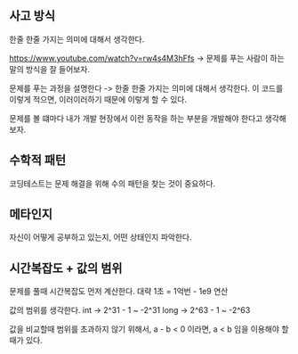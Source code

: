 


## 사고 방식

한줄 한줄 가지는 의미에 대해서 생각한다.

https://www.youtube.com/watch?v=rw4s4M3hFfs
-> 문제를 푸는 사람이 하는 말의 방식을 잘 들어보자.

문제를 푸는 과정을 설명한다
-> 한줄 한줄 가지는 의미에 대해서 생각한다.
이 코드를 이렇게 적으면, 이러이러하기 때문에 이렇게 할 수 있다.

문제를 볼 떄마다 내가 개발 현장에서 이런 동작을 하는 부분을 개발해야 한다고 생각해보자.

## 수학적 패턴

코딩테스트는 문제 해결을 위해 수의 패턴을 찾는 것이 중요하다.


## 메타인지
자신이 어떻게 공부하고 있는지, 어떤 상태인지 파악한다.

## 시간복잡도 + 값의 범위

문제를 풀때 시간복잡도 먼저 계산한다.
대략 1초 = 1억번 - 1e9 연산

값의 범위를 생각한다. 
int -> 2^31 - 1 ~ -2^31
long -> 2^63 - 1 ~ -2^63

값을 비교할때 범위를 초과하지 않기 위해서, 
a - b < 0 이라면, a < b 임을 이용해야 할 때가 있다.



